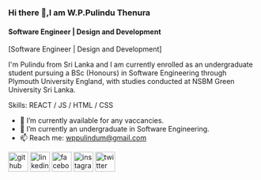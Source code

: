### Hi there 👋,I am W.P.Pulindu Thenura
#### Software Engineer | Design and Development
[Software Engineer | Design and Development]

I'm Pulindu from Sri Lanka and I am currently enrolled as an undergraduate student pursuing a BSc (Honours) in Software Engineering through Plymouth University England, with studies conducted at NSBM Green University Sri Lanka.

Skills: REACT / JS / HTML / CSS

- 🔭 I’m currently available for any vaccancies.
- 🌱 I’m currently an undergraduate in Software Engineering. 
- 📫 Reach me: wppulindum@gmail.com 


[<img src='https://cdn.jsdelivr.net/npm/simple-icons@3.0.1/icons/github.svg' alt='github' height='40'>](https://github.com/wppthenura)  [<img src='https://cdn.jsdelivr.net/npm/simple-icons@3.0.1/icons/linkedin.svg' alt='linkedin' height='40'>](https://www.linkedin.com/in/W.P.PulinduThenura/)  [<img src='https://cdn.jsdelivr.net/npm/simple-icons@3.0.1/icons/facebook.svg' alt='facebook' height='40'>](https://www.facebook.com/PulinduThenura)  [<img src='https://cdn.jsdelivr.net/npm/simple-icons@3.0.1/icons/instagram.svg' alt='instagram' height='40'>](https://www.instagram.com/pulindu.thenura/)  [<img src='https://cdn.jsdelivr.net/npm/simple-icons@3.0.1/icons/twitter.svg' alt='twitter' height='40'>](https://twitter.com/ThenuraPulindu)   
